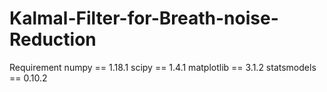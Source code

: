 # Kalmal-Filter-for-Breath-noise-Reduction
Requirement
numpy == 1.18.1
scipy == 1.4.1
matplotlib == 3.1.2
statsmodels == 0.10.2
